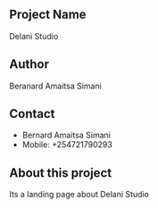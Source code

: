 ## Project Name
Delani Studio

## Author
Beranard Amaitsa Simani

## Contact
- Bernard Amaitsa Simani
- Mobile: +254721790293

## About this project 
Its a landing page about Delani Studio